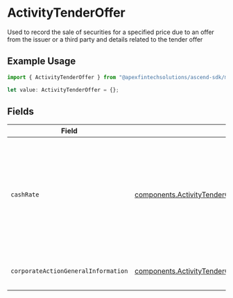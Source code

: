 # ActivityTenderOffer

Used to record the sale of securities for a specified price due to an offer from the issuer or a third party and details related to the tender offer

## Example Usage

```typescript
import { ActivityTenderOffer } from "@apexfintechsolutions/ascend-sdk/models/components";

let value: ActivityTenderOffer = {};
```

## Fields

| Field                                                                                                                                              | Type                                                                                                                                               | Required                                                                                                                                           | Description                                                                                                                                        | Example                                                                                                                                            |
| -------------------------------------------------------------------------------------------------------------------------------------------------- | -------------------------------------------------------------------------------------------------------------------------------------------------- | -------------------------------------------------------------------------------------------------------------------------------------------------- | -------------------------------------------------------------------------------------------------------------------------------------------------- | -------------------------------------------------------------------------------------------------------------------------------------------------- |
| `cashRate`                                                                                                                                         | [components.ActivityTenderOfferCashRate](../../models/components/activitytenderoffercashrate.md)                                                   | :heavy_minus_sign:                                                                                                                                 | The rate (raw value, not a percentage, example: 50% will be .5 in this field) at which cash will be disbursed to the shareholder                   | {<br/>"value": "0.25"<br/>}                                                                                                                        |
| `corporateActionGeneralInformation`                                                                                                                | [components.ActivityTenderOfferCorporateActionGeneralInformation](../../models/components/activitytenderoffercorporateactiongeneralinformation.md) | :heavy_minus_sign:                                                                                                                                 | Common fields for corporate actions                                                                                                                |                                                                                                                                                    |